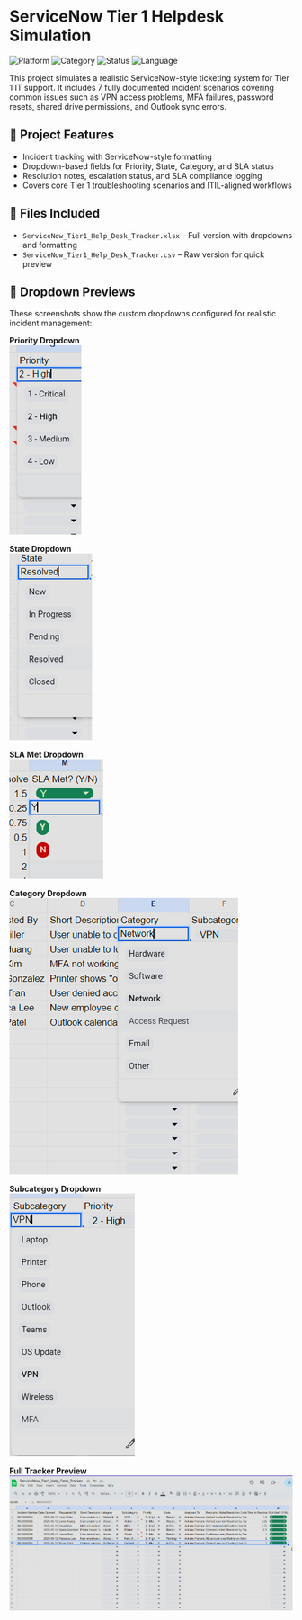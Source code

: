 # ServiceNow Tier 1 Helpdesk Simulation

![Platform](https://img.shields.io/badge/Platform-ServiceNow-lightgrey)
![Category](https://img.shields.io/badge/Category-Helpdesk-blue)
![Status](https://img.shields.io/badge/Status-Completed-brightgreen)
![Language](https://img.shields.io/badge/Language-Excel%2FCSV-yellow)

This project simulates a realistic ServiceNow-style ticketing system for Tier 1 IT support. It includes 7 fully documented incident scenarios covering common issues such as VPN access problems, MFA failures, password resets, shared drive permissions, and Outlook sync errors.

## 🧰 Project Features

- Incident tracking with ServiceNow-style formatting
- Dropdown-based fields for Priority, State, Category, and SLA status
- Resolution notes, escalation status, and SLA compliance logging
- Covers core Tier 1 troubleshooting scenarios and ITIL-aligned workflows

## 📂 Files Included

- `ServiceNow_Tier1_Help_Desk_Tracker.xlsx` – Full version with dropdowns and formatting
- `ServiceNow_Tier1_Help_Desk_Tracker.csv` – Raw version for quick preview

## 📸 Dropdown Previews

These screenshots show the custom dropdowns configured for realistic incident management:

**Priority Dropdown**  
![Priority Dropdown](screenshots/dropdown_Priority.png)

**State Dropdown**  
![State Dropdown](screenshots/dropdown_State.png)

**SLA Met Dropdown**  
![SLA Met Dropdown](screenshots/dropdown_SLA.png)

**Category Dropdown**  
![Category Dropdown](screenshots/dropdown_Category.png)

**Subcategory Dropdown**  
![Subcategory Dropdown](screenshots/dropdown_Subcategory.png)

**Full Tracker Preview**  
![Full Tracker](screenshots/ServicenowTierTracker.png)
